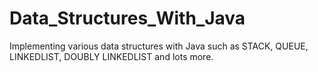 # Data_Structures_With_Java
Implementing various data structures with Java such as STACK, QUEUE, LINKEDLIST, DOUBLY LINKEDLIST and lots more.
